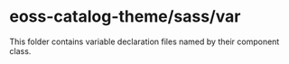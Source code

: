 # eoss-catalog-theme/sass/var

This folder contains variable declaration files named by their component class.
